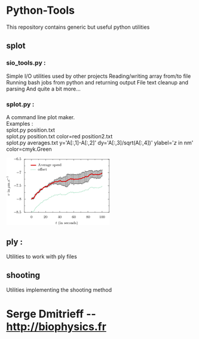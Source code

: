 # Python-Tools
This repository contains generic but useful python utilities
 
## splot 
### sio_tools.py :
  Simple I/O utilities used by other projects
  Reading/writing array from/to file
  Running bash jobs from python and returning output
  File text cleanup and parsing
  And quite a bit more…
    
### splot.py :    
 A command line plot maker.  
 Examples :  
 splot.py position.txt  
 splot.py position.txt color=red position2.txt  
 splot.py averages.txt y='A[:,1]-A[:,2]' dy='A[:,3]/sqrt(A[:,4])' ylabel='$z$ in nm' color=cmyk.Green
  
![Example](plot.png)


## ply :
Utilities to work with ply files

## shooting
Utilities implementing the shooting method

# Serge Dmitrieff -- http://biophysics.fr
